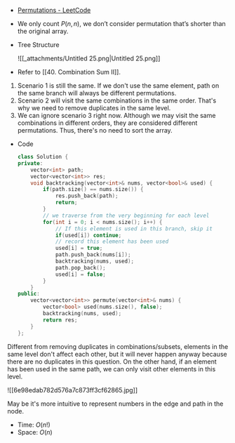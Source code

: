 - [Permutations - LeetCode](https://leetcode.com/problems/permutations/description/)
- We only count $P(n, n)$﻿, we don’t consider permutation that’s shorter than the original array.
- Tree Structure
    
    ![[_attachments/Untitled 25.png|Untitled 25.png]]
    
- Refer to [[40. Combination Sum II]]. 
1. Scenario 1 is still the same. If we don't use the same element, path on the same branch will always be different permutations.
2. Scenario 2 will visit the same combinations in the same order. That's why we need to remove duplicates in the same level.
3. We can ignore scenario 3 right now. Although we may visit the same combinations in different orders, they are considered different permutations. Thus, there's no need to sort the array. 
- Code
    
    ```C++
    class Solution {
    private:
        vector<int> path;
        vector<vector<int>> res;
        void backtracking(vector<int>& nums, vector<bool>& used) {
            if(path.size() == nums.size()) {
                res.push_back(path);
                return;
            }
            // we traverse from the very beginning for each level
            for(int i = 0; i < nums.size(); i++) {
                // If this element is used in this branch, skip it
                if(used[i]) continue;
                // record this element has been used
                used[i] = true;
                path.push_back(nums[i]);
                backtracking(nums, used);
                path.pop_back();
                used[i] = false;
            }
        }
    public:
        vector<vector<int>> permute(vector<int>& nums) {
            vector<bool> used(nums.size(), false);
            backtracking(nums, used);
            return res;
        }
    };
    ```

Different from removing duplicates in combinations/subsets, elements in the same level don't affect each other, but it will never happen anyway because there are no duplicates in this question. On the other hand, if an element has been used in the same path, we can only visit other elements in this level. 

![[6e98edab782d576a7c873ff3cf62865.jpg]]

May be it's more intuitive to represent numbers in the edge and path in the node. 

- Time: $O(n!)$﻿
- Space: $O(n)$